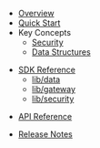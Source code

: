 * [Overview](/content/product_overview)
* [Quick Start](/content/quick_start)
* Key Concepts
    * [Security](/content/concepts/security)
    * [Data Structures](/content/concepts/data_structure)
<!-- sdk_open -->
* [SDK Reference](/content/sdk_reference)
	* [lib/data](/content/sdk/lib-data)
	* [lib/gateway](/content/sdk/lib-gateway)
	* [lib/security](/content/sdk/lib-security)
<!-- sdk_close -->
<!-- api_open -->
* [API Reference](/content/api_reference)
<!-- api_close -->
* [Release Notes](/content/release_notes)